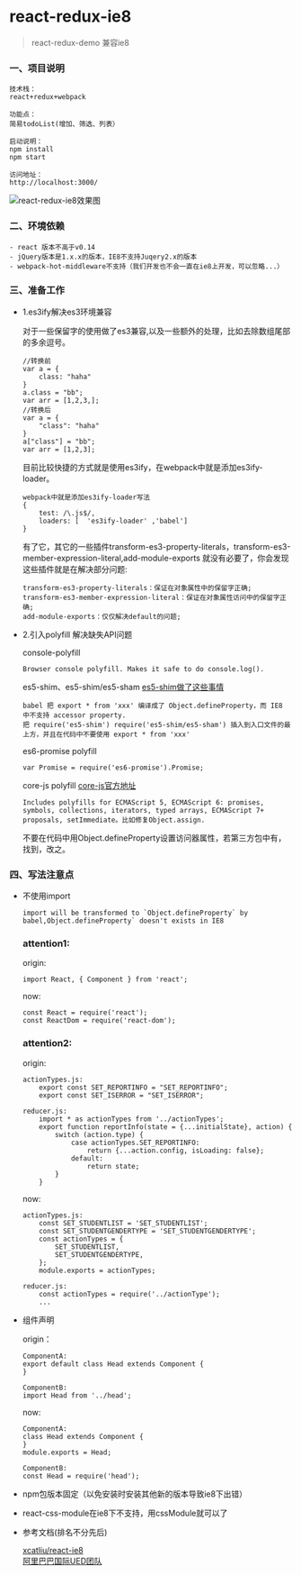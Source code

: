 # react-redux-ie8

> react-redux-demo 兼容ie8

### 一、项目说明
	
	技术栈：
	react+redux+webpack
	
	功能点：
	简易todoList(增加、筛选、列表）
	
	启动说明：
	npm install
	npm start
	
	访问地址：
	http://localhost:3000/
	
![react-redux-ie8效果图](http://upload-images.jianshu.io/upload_images/712523-4e25af241e225add.png?imageMogr2/auto-orient/strip%7CimageView2/2/w/1240)
	
### 二、环境依赖
	
	- react 版本不高于v0.14
	- jQuery版本是1.x.x的版本，IE8不支持Juqery2.x的版本
	- webpack-hot-middleware不支持（我们开发也不会一直在ie8上开发，可以忽略...）

### 三、准备工作

- 1.es3ify解决es3环境兼容

	对于一些保留字的使用做了es3兼容,以及一些额外的处理，比如去除数组尾部的多余逗号。
	
	```
	//转换前
	var a = {
    	class: "haha"
	}
	a.class = "bb";
	var arr = [1,2,3,];
	//转换后
	var a = {
    	"class": "haha"
	}
	a["class"] = "bb";
	var arr = [1,2,3];
	```
	
	目前比较快捷的方式就是使用es3ify，在webpack中就是添加es3ify-loader。
	
	```
	webpack中就是添加es3ify-loader写法
	{
        test: /\.js$/,
        loaders: [  'es3ify-loader' ,'babel']
    }
	```
	
	有了它，其它的一些插件transform-es3-property-literals，transform-es3-member-expression-literal,add-module-exports 就没有必要了，你会发现这些插件就是在解决部分问题:
	
	```
	transform-es3-property-literals：保证在对象属性中的保留字正确;
	transform-es3-member-expression-literal：保证在对象属性访问中的保留字正确;
	add-module-exports：仅仅解决default的问题;
	```
	
- 2.引入polyfill 解决缺失API问题
	
	console-polyfill
	
	```
	Browser console polyfill. Makes it safe to do console.log().
	```
	
	es5-shim、es5-shim/es5-sham [es5-shim做了这些事情](https://github.com/es-shims/es5-shim)
	
	```
	babel 把 export * from 'xxx' 编译成了 Object.defineProperty，而 IE8 中不支持 accessor property.
	把 require('es5-shim') require('es5-shim/es5-sham') 插入到入口文件的最上方，并且在代码中不要使用 export * from 'xxx'
	```
	
	es6-promise polyfill
	
	```
	var Promise = require('es6-promise').Promise;
	```
	
	core-js polyfill [core-js官方地址](https://github.com/zloirock/core-js)
	
	```
	Includes polyfills for ECMAScript 5, ECMAScript 6: promises, symbols, collections, iterators, typed arrays, ECMAScript 7+ proposals, setImmediate。比如修复Object.assign.
	```

	不要在代码中用Object.defineProperty设置访问器属性，若第三方包中有，找到，改之。

### 四、写法注意点

- 不使用import 

	```
	import will be transformed to `Object.defineProperty` by babel,Object.defineProperty` doesn't exists in IE8
	```
	
	### attention1:
	
	origin:	
	
	```
	import React, { Component } from 'react';
	```
	
	now:
	
	```
	const React = require('react');
	const ReactDom = require('react-dom');
	```

	### attention2:
	
	origin:	
	
	```
	actionTypes.js:
		export const SET_REPORTINFO = "SET_REPORTINFO";
		export const SET_ISERROR = "SET_ISERROR";
	
	reducer.js:
		import * as actionTypes from '../actionTypes';
		export function reportInfo(state = {...initialState}, action) {
			switch (action.type) {
				case actionTypes.SET_REPORTINFO:
					return {...action.config, isLoading: false};
				default:
					return state;
			}
		}
	```
	
	now:
	
	```
	actionTypes.js:
		const SET_STUDENTLIST = 'SET_STUDENTLIST';
		const SET_STUDENTGENDERTYPE = 'SET_STUDENTGENDERTYPE';
		const actionTypes = {
  			SET_STUDENTLIST,
  			SET_STUDENTGENDERTYPE,
		};
		module.exports = actionTypes;
	
	reducer.js:
		const actionTypes = require('../actionType');
		...
	```
	
- 组件声明

	origin：
	
	```
	ComponentA:
	export default class Head extends Component {
	}
	
	ComponentB:
	import Head from '../head';
	```
	
	now:
	
	```
	ComponentA:
	class Head extends Component {
	}
	module.exports = Head;
	
	ComponentB:
	const Head = require('head');
	```
- npm包版本固定（以免安装时安装其他新的版本导致ie8下出错）
- react-css-module在ie8下不支持，用cssModule就可以了
	
- 参考文档(排名不分先后)

	[xcatliu/react-ie8](https://github.com/xcatliu/react-ie8) <br />
	[阿里巴巴国际UED团队](http://www.aliued.com/?p=3240)	
	




